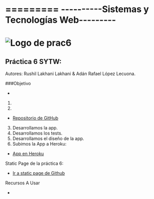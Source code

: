 =========
----------Sistemas y Tecnologías Web---------
=========
![Logo de prac6](http://www.comunicacionvisible.com/wp-content/uploads/2014/01/app.jpg "Logo de prac6")
=========
Práctica 6 SYTW: 
---------
Autores: Rushil Lakhani Lakhani & Adán Rafael López Lecuona.

###Objetivo

-

1. 

2. 
  * [Repositorio de GitHub](https://github.com/XandoBit/practica6)
3. Desarrollamos la app.
4. Desarrollamos los tests.
5. Desarrollamos el diseño de la app.
6. Subimos la App a Heroku:
  * [App en Heroku](https://herokuapp.com)

  
 
Static Page de la práctica 6:
  * [Ir a static page de Github](http://xandobit.github.io/webpageSYTW.github.io/) 



Recursos A Usar
 
-
